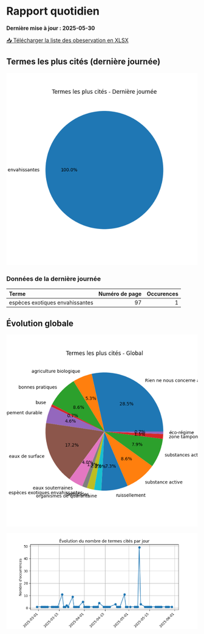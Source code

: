 # Rapport quotidien

**Dernière mise à jour : 2025-05-30**

[📥 Télécharger la liste des obeservation en XLSX](https://github.com/LlrdntCORDER/VeilleMoniteur/releases/latest/download/Data.xlsx)

## Termes les plus cités (dernière journée)

![Graphique](img/last_day_pie.png)

### Données de la dernière journée

| Terme                           |   Numéro de page |   Occurences |
|:--------------------------------|-----------------:|-------------:|
| espèces exotiques envahissantes |               97 |            1 |

## Évolution globale

![Graphique](img/global_pie.png)

![Graphique](img/evolution_line.png)

